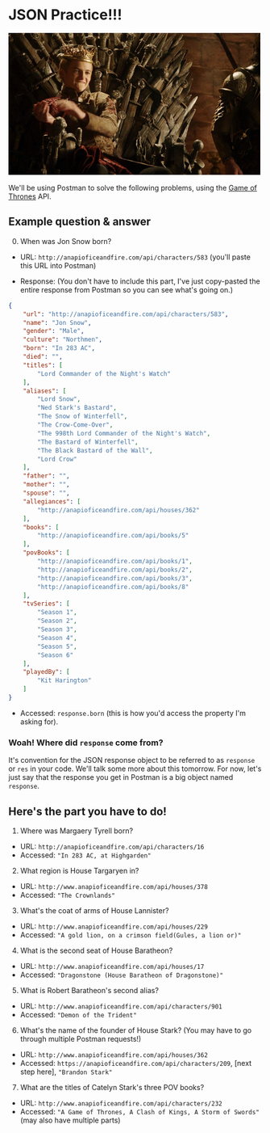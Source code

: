 # JSON Practice!!!

![clap](./assets/clap.gif)

We'll be using Postman to solve the following problems, using the [Game of Thrones](https://anapioficeandfire.com/) API.

## Example question & answer

0. When was Jon Snow born?

- URL: `http://anapioficeandfire.com/api/characters/583` (you'll paste this URL into Postman)

- Response: (You don't have to include this part, I've just copy-pasted the entire response from Postman so you can see what's going on.)

```json
{
    "url": "http://anapioficeandfire.com/api/characters/583",
    "name": "Jon Snow",
    "gender": "Male",
    "culture": "Northmen",
    "born": "In 283 AC",
    "died": "",
    "titles": [
        "Lord Commander of the Night's Watch"
    ],
    "aliases": [
        "Lord Snow",
        "Ned Stark's Bastard",
        "The Snow of Winterfell",
        "The Crow-Come-Over",
        "The 998th Lord Commander of the Night's Watch",
        "The Bastard of Winterfell",
        "The Black Bastard of the Wall",
        "Lord Crow"
    ],
    "father": "",
    "mother": "",
    "spouse": "",
    "allegiances": [
        "http://anapioficeandfire.com/api/houses/362"
    ],
    "books": [
        "http://anapioficeandfire.com/api/books/5"
    ],
    "povBooks": [
        "http://anapioficeandfire.com/api/books/1",
        "http://anapioficeandfire.com/api/books/2",
        "http://anapioficeandfire.com/api/books/3",
        "http://anapioficeandfire.com/api/books/8"
    ],
    "tvSeries": [
        "Season 1",
        "Season 2",
        "Season 3",
        "Season 4",
        "Season 5",
        "Season 6"
    ],
    "playedBy": [
        "Kit Harington"
    ]
}
```

- Accessed: `response.born` (this is how you'd access the property I'm asking for).

### Woah! Where did `response` come from?

It's convention for the JSON response object to be referred to as `response` or `res` in your code. We'll talk some more about this tomorrow. For now, let's just say that the response you get in Postman is a big object named `response`. 

## Here's the part you have to do!

1. Where was Margaery Tyrell born?

- URL: `http://anapioficeandfire.com/api/characters/16`
- Accessed: `"In 283 AC, at Highgarden"`

2. What region is House Targaryen in?

- URL: `http://www.anapioficeandfire.com/api/houses/378`
- Accessed: `"The Crownlands"`

3. What's the coat of arms of House Lannister?

- URL: `http://www.anapioficeandfire.com/api/houses/229`
- Accessed: `"A gold lion, on a crimson field(Gules, a lion or)"`

4. What is the second seat of House Baratheon?

- URL: `http://www.anapioficeandfire.com/api/houses/17`
- Accessed: `"Dragonstone (House Baratheon of Dragonstone)"`

5. What is Robert Baratheon's second alias?

- URL: `http://www.anapioficeandfire.com/api/characters/901`
- Accessed: `"Demon of the Trident"`

6. What's the name of the founder of House Stark? (You may have to go through multiple Postman requests!)

- URL: `http://www.anapioficeandfire.com/api/houses/362`
- Accessed: `https://anapioficeandfire.com/api/characters/209`, [next step here], `"Brandon Stark"`

7. What are the titles of Catelyn Stark's three POV books?

- URL: `http://www.anapioficeandfire.com/api/characters/232`
- Accessed: `"A Game of Thrones, A Clash of Kings, A Storm of Swords"` (may also have multiple parts)
